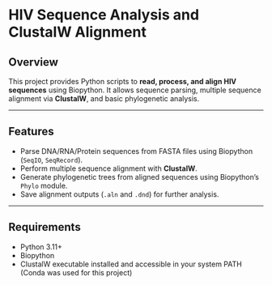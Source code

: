 # HIV Sequence Analysis and ClustalW Alignment

## Overview
This project provides Python scripts to **read, process, and align HIV sequences** using Biopython. It allows sequence parsing, multiple sequence alignment via **ClustalW**, and basic phylogenetic analysis.

---

## Features
- Parse DNA/RNA/Protein sequences from FASTA files using Biopython (`SeqIO`, `SeqRecord`).
- Perform multiple sequence alignment with **ClustalW**.
- Generate phylogenetic trees from aligned sequences using Biopython’s `Phylo` module.
- Save alignment outputs (`.aln` and `.dnd`) for further analysis.

---

## Requirements
- Python 3.11+
- Biopython
- ClustalW executable installed and accessible in your system PATH (Conda was used for this project)

